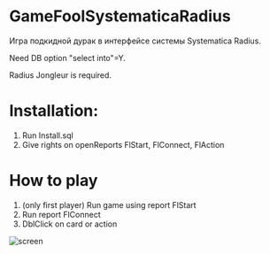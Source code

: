 # GameFoolSystematicaRadius
Игра подкидной дурак в интерфейсе системы Systematica Radius.

Need DB option "select into"=Y.

Radius Jongleur is required.

# Installation:
1) Run Install.sql
2) Give rights on openReports FlStart, FlConnect, FlAction

# How to play
1) (only first player) Run game using report FlStart
2) Run report FlConnect
3) DblClick on card or action

![screen](https://github.com/r-b-s/FoolOnSystematicaRadius/raw/master/fool.PNG)
